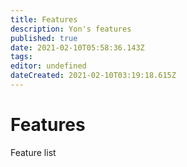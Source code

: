 ```yaml
---
title: Features
description: Yon's features
published: true
date: 2021-02-10T05:58:36.143Z
tags: 
editor: undefined
dateCreated: 2021-02-10T03:19:18.615Z
---
```


# Features
Feature list
